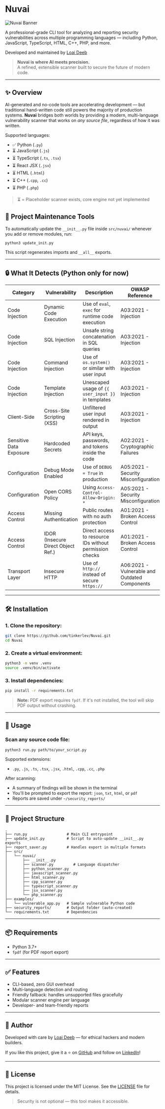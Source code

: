# Nuvai

![Nuvai Banner](./assets/nuvai_banner.png)

A professional-grade CLI tool for analyzing and reporting security vulnerabilities across multiple programming languages — including Python, JavaScript, TypeScript, HTML, C++, PHP, and more.

Developed and maintained by [Loai Deeb](https://www.linkedin.com/in/loai-deeb/)

> **Nuvai is where AI meets precision.**  
> A refined, extensible scanner built to secure the future of modern code.

---

## ✨ Overview
AI-generated and no-code tools are accelerating development — but traditional hand-written code still powers the majority of production systems. **Nuvai** bridges both worlds by providing a modern, multi-language vulnerability scanner that works on *any source file*, regardless of how it was written.

Supported languages:
- ✅ Python (`.py`)
- ⏳ JavaScript (`.js`)
- ⏳ TypeScript (`.ts`, `.tsx`)
- ⏳ React JSX (`.jsx`)
- ⏳ HTML (`.html`)
- ⏳ C++ (`.cpp`, `.cc`)
- ⏳ PHP (`.php`)

> ⏳ = Placeholder scanner exists, core engine not yet implemented

## 🔧 Project Maintenance Tools
To automatically update the `__init__.py` file inside `src/nuvai/` whenever you add or remove modules, run:
```bash
python3 update_init.py
```
This script regenerates imports and `__all__` exports.

---

## 🔒 What It Detects (Python only for now)

| Category                     | Vulnerability                       | Description                                                             | OWASP Reference |
|-----------------------------|-------------------------------------|-------------------------------------------------------------------------|------------------|
| Code Injection              | Dynamic Code Execution              | Use of `eval`, `exec` for runtime code execution                        | A03:2021 - Injection |
| Code Injection              | SQL Injection                       | Unsafe string concatenation in SQL queries                              | A03:2021 - Injection |
| Code Injection              | Command Injection                   | Use of `os.system()` or similar with user input                         | A03:2021 - Injection |
| Code Injection              | Template Injection                  | Unescaped usage of `{{ user_input }}` in templates                      | A03:2021 - Injection |
| Client-Side                 | Cross-Site Scripting (XSS)          | Unfiltered user input rendered in output                                | A03:2021 - Injection |
| Sensitive Data Exposure     | Hardcoded Secrets                   | API keys, passwords, and tokens inside the code                         | A02:2021 - Cryptographic Failures |
| Configuration               | Debug Mode Enabled                  | Use of `DEBUG = True` in production                                     | A05:2021 - Security Misconfiguration |
| Configuration               | Open CORS Policy                    | Using `Access-Control-Allow-Origin: *`                                  | A05:2021 - Security Misconfiguration |
| Access Control              | Missing Authentication              | Public routes with no auth protection                                   | A01:2021 - Broken Access Control |
| Access Control              | IDOR (Insecure Direct Object Ref.)  | Direct access to resource IDs without permission checks                 | A01:2021 - Broken Access Control |
| Transport Layer             | Insecure HTTP                       | Use of `http://` instead of secure `https://`                           | A06:2021 - Vulnerable and Outdated Components |

---

## 🛠 Installation
### 1. Clone the repository:
```bash
git clone https://github.com/tinkerlev/Nuvai.git
cd Nuvai
```

### 2. Create a virtual environment:
```bash
python3 -m venv .venv
source .venv/bin/activate
```

### 3. Install dependencies:
```bash
pip install -r requirements.txt
```

> **Note:** PDF export requires `fpdf`. If it's not installed, the tool will skip PDF output without crashing.

---

## 🚀 Usage
### Scan any source code file:
```bash
python3 run.py path/to/your_script.py
```

Supported extensions:
- `.py`, `.js`, `.ts`, `.tsx`, `.jsx`, `.html`, `.cpp`, `.cc`, `.php`

After scanning:
- A summary of findings will be shown in the terminal
- You'll be prompted to export the report: `json`, `txt`, `html`, or `pdf`
- Reports are saved under `~/security_reports/`

---

## 📁 Project Structure
```
.
├── run.py                  # Main CLI entrypoint
├── update_init.py          # Script to auto-update __init__.py exports
├── report_saver.py         # Handles export in multiple formats
├── src/
│   └── nuvai/
│       ├── __init__.py
│       ├── scanner.py         # Language dispatcher
│       ├── python_scanner.py
│       ├── javascript_scanner.py
│       ├── html_scanner.py
│       ├── cpp_scanner.py
│       ├── typescript_scanner.py
│       ├── jsx_scanner.py
│       └── php_scanner.py
├── examples/
│   └── vulnerable_app.py   # Sample vulnerable Python code
├── security_reports/       # Output folder (auto-created)
└── requirements.txt        # Dependencies
```

---

## 📦 Requirements
- Python 3.7+
- `fpdf` (for PDF report export)

---

## ✅ Features
- CLI-based, zero GUI overhead
- Multi-language detection and routing
- Friendly fallback: handles unsupported files gracefully
- Modular scanner engine per language
- Developer- and team-friendly reports

---

## 📢 Author
Developed with care by [Loai Deeb](https://www.linkedin.com/in/loai-deeb/) — for ethical hackers and modern builders.

If you like this project, give it a ⭐ on [GitHub](https://github.com/tinkerlev/Nuvai) and follow on [LinkedIn](https://www.linkedin.com/in/loai-deeb/)!

---

## 📄 License
This project is licensed under the MIT License. See the [LICENSE](https://github.com/tinkerlev/Nuvai/blob/main/LICENSE) file for details.

> Security is not optional — this tool makes it accessible.
